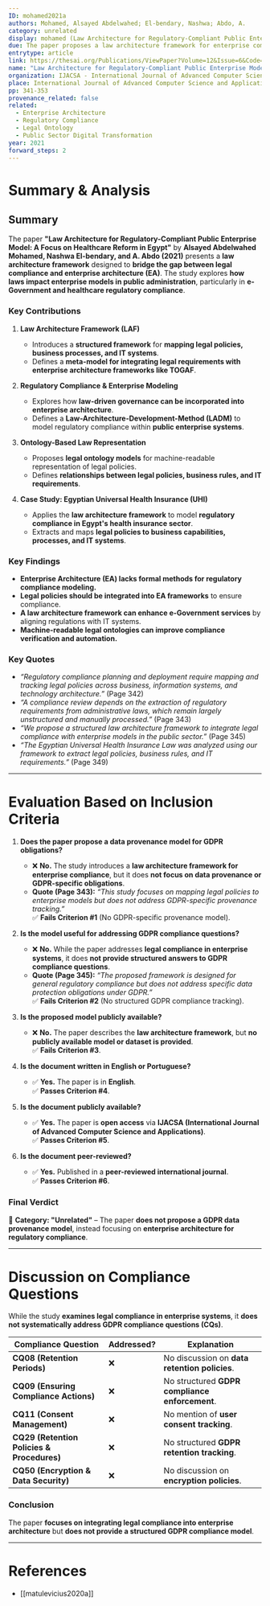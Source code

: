 ```yaml
---
ID: mohamed2021a
authors: Mohamed, Alsayed Abdelwahed; El-bendary, Nashwa; Abdo, A.
category: unrelated
display: mohamed (Law Architecture for Regulatory-Compliant Public Enterprise Model)
due: The paper proposes a law architecture framework for enterprise compliance but does not introduce a data provenance model for GDPR obligations.
entrytype: article
link: https://thesai.org/Publications/ViewPaper?Volume=12&Issue=6&Code=IJACSA&SerialNo=49
name: "Law Architecture for Regulatory-Compliant Public Enterprise Model: A Focus on Healthcare Reform in Egypt"
organization: IJACSA - International Journal of Advanced Computer Science and Applications
place: International Journal of Advanced Computer Science and Applications
pp: 341-353
provenance_related: false
related:
  - Enterprise Architecture
  - Regulatory Compliance
  - Legal Ontology
  - Public Sector Digital Transformation
year: 2021
forward_steps: 2
---
```


# **Summary & Analysis**

## **Summary**

The paper **"Law Architecture for Regulatory-Compliant Public Enterprise Model: A Focus on Healthcare Reform in Egypt"** by **Alsayed Abdelwahed Mohamed, Nashwa El-bendary, and A. Abdo (2021)** presents a **law architecture framework** designed to **bridge the gap between legal compliance and enterprise architecture (EA)**. The study explores **how laws impact enterprise models in public administration**, particularly in **e-Government and healthcare regulatory compliance**.

### **Key Contributions**

1. **Law Architecture Framework (LAF)**
    
    - Introduces a **structured framework** for **mapping legal policies, business processes, and IT systems**.
    - Defines a **meta-model for integrating legal requirements with enterprise architecture frameworks like TOGAF**.
2. **Regulatory Compliance & Enterprise Modeling**
    
    - Explores how **law-driven governance can be incorporated into enterprise architecture**.
    - Defines a **Law-Architecture-Development-Method (LADM)** to model regulatory compliance within **public enterprise systems**.
3. **Ontology-Based Law Representation**
    
    - Proposes **legal ontology models** for machine-readable representation of legal policies.
    - Defines **relationships between legal policies, business rules, and IT requirements**.
4. **Case Study: Egyptian Universal Health Insurance (UHI)**
    
    - Applies the **law architecture framework** to model **regulatory compliance in Egypt's health insurance sector**.
    - Extracts and maps **legal policies to business capabilities, processes, and IT systems**.

### **Key Findings**

- **Enterprise Architecture (EA) lacks formal methods for regulatory compliance modeling.**
- **Legal policies should be integrated into EA frameworks** to ensure compliance.
- **A law architecture framework can enhance e-Government services** by aligning regulations with IT systems.
- **Machine-readable legal ontologies can improve compliance verification and automation.**

### **Key Quotes**

- _“Regulatory compliance planning and deployment require mapping and tracking legal policies across business, information systems, and technology architecture.”_ (Page 342)
- _“A compliance review depends on the extraction of regulatory requirements from administrative laws, which remain largely unstructured and manually processed.”_ (Page 343)
- _“We propose a structured law architecture framework to integrate legal compliance with enterprise models in the public sector.”_ (Page 345)
- _“The Egyptian Universal Health Insurance Law was analyzed using our framework to extract legal policies, business rules, and IT requirements.”_ (Page 349)

---

# **Evaluation Based on Inclusion Criteria**

1. **Does the paper propose a data provenance model for GDPR obligations?**
    
    - ❌ **No.** The study introduces a **law architecture framework for enterprise compliance**, but it does **not focus on data provenance or GDPR-specific obligations**.
    - **Quote (Page 343):** _“This study focuses on mapping legal policies to enterprise models but does not address GDPR-specific provenance tracking.”_  
        ✅ **Fails Criterion #1** (No GDPR-specific provenance model).
2. **Is the model useful for addressing GDPR compliance questions?**
    
    - ❌ **No.** While the paper addresses **legal compliance in enterprise systems**, it does **not provide structured answers to GDPR compliance questions**.
    - **Quote (Page 345):** _“The proposed framework is designed for general regulatory compliance but does not address specific data protection obligations under GDPR.”_  
        ✅ **Fails Criterion #2** (No structured GDPR compliance tracking).
3. **Is the proposed model publicly available?**
    
    - ❌ **No.** The paper describes the **law architecture framework**, but **no publicly available model or dataset is provided**.  
        ✅ **Fails Criterion #3**.
4. **Is the document written in English or Portuguese?**
    
    - ✅ **Yes.** The paper is in **English**.  
        ✅ **Passes Criterion #4**.
5. **Is the document publicly available?**
    
    - ✅ **Yes.** The paper is **open access** via **IJACSA (International Journal of Advanced Computer Science and Applications)**.  
        ✅ **Passes Criterion #5**.
6. **Is the document peer-reviewed?**
    
    - ✅ **Yes.** Published in a **peer-reviewed international journal**.  
        ✅ **Passes Criterion #6**.

### **Final Verdict**

🔴 **Category: "Unrelated"** – The paper **does not propose a GDPR data provenance model**, instead focusing on **enterprise architecture for regulatory compliance**.

---

# **Discussion on Compliance Questions**

While the study **examines legal compliance in enterprise systems**, it **does not systematically address GDPR compliance questions (CQs)**.

|**Compliance Question**|**Addressed?**|**Explanation**|
|---|---|---|
|**CQ08 (Retention Periods)**|❌|No discussion on **data retention policies**.|
|**CQ09 (Ensuring Compliance Actions)**|❌|No structured **GDPR compliance enforcement**.|
|**CQ11 (Consent Management)**|❌|No mention of **user consent tracking**.|
|**CQ29 (Retention Policies & Procedures)**|❌|No structured **GDPR retention tracking**.|
|**CQ50 (Encryption & Data Security)**|❌|No discussion on **encryption policies**.|

### **Conclusion**

The paper **focuses on integrating legal compliance into enterprise architecture** but **does not provide a structured GDPR compliance model**.

---

# References

- [[matulevicius2020a]]